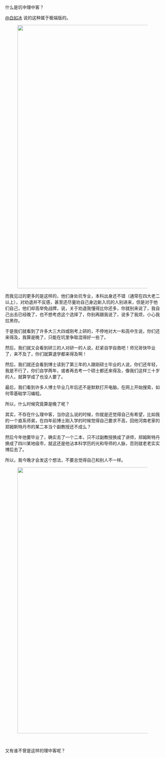 <p>什么是坑中理中客？</p><p><a class="member_mention" href="https://www.zhihu.com/people/9558cac1a967147f0318fe6b7b1a0f7b" data-hash="9558cac1a967147f0318fe6b7b1a0f7b" data-hovercard="p$b$9558cac1a967147f0318fe6b7b1a0f7b">@白如冰</a>  说的这种属于极端版的。</p><figure data-size="normal"><img src="https://pic1.zhimg.com/v2-3038df15b3d0690ac44abe069ac501d4_b.jpg" data-caption="" data-size="normal" data-rawwidth="854" data-rawheight="271" class="origin_image zh-lightbox-thumb" width="854" data-original="https://pic1.zhimg.com/v2-3038df15b3d0690ac44abe069ac501d4_r.jpg"/></figure><p>而我见过的更多的是这样的，他们身处坑专业，本科出身还不错（通常在四大老二以上），对劝退并不反感，甚至还尽量劝自己身边新入坑的人别进来，但是对于他们自己，他们却高举免战牌，说，关于劝退我懂得比你还多，你就别来说了，我自己出去已经晚了，也不想考虑这个选择了，你别再跟我说了，说多了我烦，小心我拉黑你。</p><p>于是我们就看到了许多大三大四或刚考上研的，不停地对大一和高中生说，你们还来得及，我算是晚了，只能在坑里争取混得好一些了。</p><p>然后，我们就又会看到研三的人对研一的人说，赶紧自学自救吧！师兄哥快毕业了，来不及了，你们就算退学都来得及啊！</p><p>然后，我们就还会看到博士读到了第三年的人跟刚硕士毕业的人说，你们还年轻，我是不行了，你们自学两年，或者再去考一个硕士都还来得及，像我们这样三十岁的人，就算学成了也没人要了。</p><p>最后，我们看到许多人博士毕业几年后还不是默默打开电脑，在网上开始搜索，如何零基础学习编程。</p><p>所以，什么时候究竟算是晚了呢？</p><p>其实，不存在什么理中客，当你这么说的时候，你就是还觉得自己有希望，比如我的一个直系师弟，在四年前博士刚入学的时候觉得自己要求不高，回他河南老家的郑姆斯特丹市的某二本当个副教授还不成么？</p><p>然后今年他要毕业了，确实去了一个二本，只不过副教授换成了讲师，郑姆斯特丹换成了四川某地级市，就这还是他沾本科学历的光和导师的人脉，否则就老老实实博后去了。</p><p>所以，我今晚才会发这个想法，不要总觉得自己和别人不一样。</p><figure data-size="normal"><img src="https://pic3.zhimg.com/v2-8aae64efa5a9193267d53b5c8d0660e6_b.jpg" data-caption="" data-size="normal" data-rawwidth="863" data-rawheight="235" class="origin_image zh-lightbox-thumb" width="863" data-original="https://pic3.zhimg.com/v2-8aae64efa5a9193267d53b5c8d0660e6_r.jpg"/></figure><p class="ztext-empty-paragraph"><br/></p><p>又有谁不曾是这样的理中客呢？</p>
